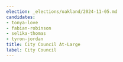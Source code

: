 ```yaml
---
election: _elections/oakland/2024-11-05.md
candidates:
- tonya-love
- fabian-robinson
- selika-thomas
- tyron-jordan
title: City Council At-Large
label: City Council
---
```

